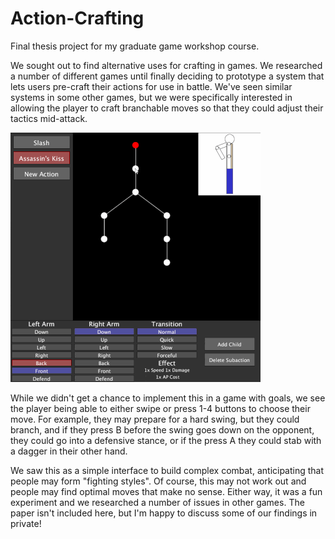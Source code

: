 # Action-Crafting

Final thesis project for my graduate game workshop course.

We sought out to find alternative uses for crafting in games. We researched a number of different games until finally 
deciding to prototype a system that lets users pre-craft their actions for use in battle. We've seen similar systems in 
some other games, but we were specifically interested in allowing the player to craft branchable moves so that they could
adjust their tactics mid-attack.

![Custom Actions Example](https://raw.githubusercontent.com/chillen/Action-Crafting/master/CustomActionsSmall.gif)

While we didn't get a chance to implement this in a game with goals, we see the player being able to either swipe or 
press 1-4 buttons to choose their move. For example, they may prepare for a hard swing, but they could branch, and if they
press B before the swing goes down on the opponent, they could go into a defensive stance, or if the press A they could stab
with a dagger in their other hand. 

We saw this as a simple interface to build complex combat, anticipating that people may form "fighting styles". Of course,
this may not work out and people may find optimal moves that make no sense. Either way, it was a fun experiment and we researched 
a number of issues in other games. The paper isn't included here, but I'm happy to discuss some of our findings in private!
